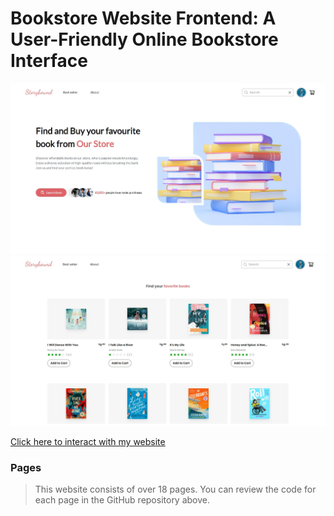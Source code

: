 # Bookstore Website Frontend: A User-Friendly Online Bookstore Interface

![homepage_ui](public/homepage_ui.jpg)
![book_list_ui](public/book_list_ui.jpg)

[Click here to interact with my website](https://bookstore-b2yq.onrender.com)

### Pages

> This website consists of over 18 pages. You can review the code for each page in the GitHub repository above.
